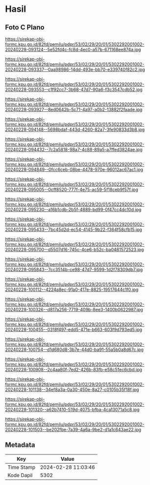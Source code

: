 # Hasil

## Foto C Plano

https://sirekap-obj-formc.kpu.go.id/82fd/pemilu/pdpr/53/02/29/20/01/5302292001002-20240228-093124--5e52fd4c-fc8d-4ec0-a57b-671168ee874a.jpg

https://sirekap-obj-formc.kpu.go.id/82fd/pemilu/pdpr/53/02/29/20/01/5302292001002-20240228-093337--0aa98986-14dd-493e-bb70-e339740f82c2.jpg

https://sirekap-obj-formc.kpu.go.id/82fd/pemilu/pdpr/53/02/29/20/01/5302292001002-20240228-093553--c1f92cc7-3b68-47d7-90a6-f3c3547cdb52.jpg

https://sirekap-obj-formc.kpu.go.id/82fd/pemilu/pdpr/53/02/29/20/01/5302292001002-20240228-093927--8ed0642b-5c71-4a97-a0b2-13882f2faade.jpg

https://sirekap-obj-formc.kpu.go.id/82fd/pemilu/pdpr/53/02/29/20/01/5302292001002-20240228-094148--5698bdaf-443d-4260-82a7-3fe90833d3b8.jpg

https://sirekap-obj-formc.kpu.go.id/82fd/pemilu/pdpr/53/02/29/20/01/5302292001002-20240228-094432--7c2a5818-98a7-4c88-89a5-a7ffed3824ae.jpg

https://sirekap-obj-formc.kpu.go.id/82fd/pemilu/pdpr/53/02/29/20/01/5302292001002-20240228-094849--0fcc6ceb-08be-4478-970e-96012ac67ac1.jpg

https://sirekap-obj-formc.kpu.go.id/82fd/pemilu/pdpr/53/02/29/20/01/5302292001002-20240228-095005--0cff8520-777f-4e75-ac59-5f18ceb9f57f.jpg

https://sirekap-obj-formc.kpu.go.id/82fd/pemilu/pdpr/53/02/29/20/01/5302292001002-20240228-095230--a16b1cdb-2b5f-4889-bd99-0f47cc4dc10d.jpg

https://sirekap-obj-formc.kpu.go.id/82fd/pemilu/pdpr/53/02/29/20/01/5302292001002-20240228-095433--7bc45d2d-ec54-4145-9b22-f364f58cfb15.jpg

https://sirekap-obj-formc.kpu.go.id/82fd/pemilu/pdpr/53/02/29/20/01/5302292001002-20240228-095700--d5507d16-745c-4ce6-b52c-ba0481572523.jpg

https://sirekap-obj-formc.kpu.go.id/82fd/pemilu/pdpr/53/02/29/20/01/5302292001002-20240228-095843--7cc3514b-ce98-47d7-9599-1d2f78309db7.jpg

https://sirekap-obj-formc.kpu.go.id/82fd/pemilu/pdpr/53/02/29/20/01/5302292001002-20240228-100112--4224a8ec-91a0-417e-8825-19517644c1f0.jpg

https://sirekap-obj-formc.kpu.go.id/82fd/pemilu/pdpr/53/02/29/20/01/5302292001002-20240228-100326--d817a256-7719-409b-8ee3-1400b0622987.jpg

https://sirekap-obj-formc.kpu.go.id/82fd/pemilu/pdpr/53/02/29/20/01/5302292001002-20240228-100455--0318f497-edd5-471e-b663-603f9d793ed5.jpg

https://sirekap-obj-formc.kpu.go.id/82fd/pemilu/pdpr/53/02/29/20/01/5302292001002-20240228-100754--d1d680d8-3b7e-44d0-ba91-55a5b0a8d67c.jpg

https://sirekap-obj-formc.kpu.go.id/82fd/pemilu/pdpr/53/02/29/20/01/5302292001002-20240228-100908--2c4aa80f-7ed2-426b-83fb-e58c51ec6cbd.jpg

https://sirekap-obj-formc.kpu.go.id/82fd/pemilu/pdpr/53/02/29/20/01/5302292001002-20240228-101138--34ef8a3a-0a30-450e-8a27-c0105b35f18f.jpg

https://sirekap-obj-formc.kpu.go.id/82fd/pemilu/pdpr/53/02/29/20/01/5302292001002-20240228-101320--a62b7410-519d-4075-bfba-4ca13071a5c8.jpg

https://sirekap-obj-formc.kpu.go.id/82fd/pemilu/pdpr/53/02/29/20/01/5302292001002-20240228-101503--be202fbe-7a39-4a6a-9be2-d1a1c643ae22.jpg


## Metadata

| Key        | Value               |
| ---------- | ------------------- |
| Time Stamp | 2024-02-28 11:03:46 |
| Kode Dapil | 5302                |



